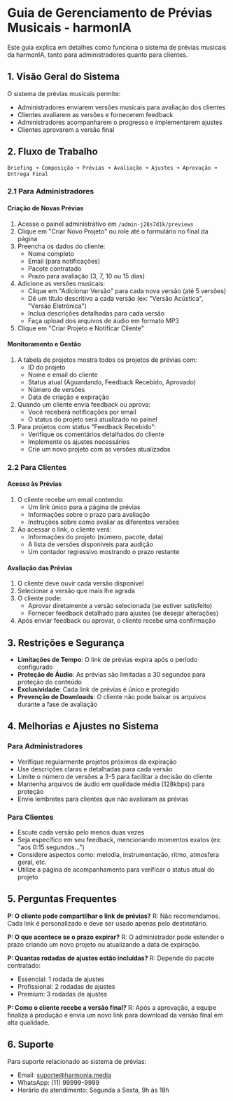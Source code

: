 
# Guia de Gerenciamento de Prévias Musicais - harmonIA

Este guia explica em detalhes como funciona o sistema de prévias musicais da harmonIA, tanto para administradores quanto para clientes.

## 1. Visão Geral do Sistema

O sistema de prévias musicais permite:
- Administradores enviarem versões musicais para avaliação dos clientes
- Clientes avaliarem as versões e fornecerem feedback
- Administradores acompanharem o progresso e implementarem ajustes
- Clientes aprovarem a versão final

## 2. Fluxo de Trabalho

```
Briefing ➜ Composição ➜ Prévias ➜ Avaliação ➜ Ajustes ➜ Aprovação ➜ Entrega Final
```

### 2.1 Para Administradores

#### Criação de Novas Prévias
1. Acesse o painel administrativo em `/admin-j28s7d1k/previews`
2. Clique em "Criar Novo Projeto" ou role até o formulário no final da página
3. Preencha os dados do cliente:
   - Nome completo
   - Email (para notificações)
   - Pacote contratado
   - Prazo para avaliação (3, 7, 10 ou 15 dias)
4. Adicione as versões musicais:
   - Clique em "Adicionar Versão" para cada nova versão (até 5 versões)
   - Dê um título descritivo a cada versão (ex: "Versão Acústica", "Versão Eletrônica")
   - Inclua descrições detalhadas para cada versão
   - Faça upload dos arquivos de áudio em formato MP3
5. Clique em "Criar Projeto e Notificar Cliente"

#### Monitoramento e Gestão
1. A tabela de projetos mostra todos os projetos de prévias com:
   - ID do projeto
   - Nome e email do cliente
   - Status atual (Aguardando, Feedback Recebido, Aprovado)
   - Número de versões
   - Data de criação e expiração
2. Quando um cliente envia feedback ou aprova:
   - Você receberá notificações por email
   - O status do projeto será atualizado no painel
3. Para projetos com status "Feedback Recebido":
   - Verifique os comentários detalhados do cliente
   - Implemente os ajustes necessários
   - Crie um novo projeto com as versões atualizadas

### 2.2 Para Clientes

#### Acesso às Prévias
1. O cliente recebe um email contendo:
   - Um link único para a página de prévias
   - Informações sobre o prazo para avaliação
   - Instruções sobre como avaliar as diferentes versões
2. Ao acessar o link, o cliente verá:
   - Informações do projeto (número, pacote, data)
   - A lista de versões disponíveis para audição
   - Um contador regressivo mostrando o prazo restante

#### Avaliação das Prévias
1. O cliente deve ouvir cada versão disponível
2. Selecionar a versão que mais lhe agrada
3. O cliente pode:
   - Aprovar diretamente a versão selecionada (se estiver satisfeito)
   - Fornecer feedback detalhado para ajustes (se desejar alterações)
4. Após enviar feedback ou aprovar, o cliente recebe uma confirmação

## 3. Restrições e Segurança

- **Limitações de Tempo**: O link de prévias expira após o período configurado
- **Proteção de Áudio**: As prévias são limitadas a 30 segundos para proteção do conteúdo
- **Exclusividade**: Cada link de prévias é único e protegido
- **Prevenção de Downloads**: O cliente não pode baixar os arquivos durante a fase de avaliação

## 4. Melhorias e Ajustes no Sistema

### Para Administradores
- Verifique regularmente projetos próximos da expiração
- Use descrições claras e detalhadas para cada versão
- Limite o número de versões a 3-5 para facilitar a decisão do cliente
- Mantenha arquivos de áudio em qualidade média (128kbps) para proteção
- Envie lembretes para clientes que não avaliaram as prévias

### Para Clientes
- Escute cada versão pelo menos duas vezes
- Seja específico em seu feedback, mencionando momentos exatos (ex: "aos 0:15 segundos...")
- Considere aspectos como: melodia, instrumentação, ritmo, atmosfera geral, etc.
- Utilize a página de acompanhamento para verificar o status atual do projeto

## 5. Perguntas Frequentes

**P: O cliente pode compartilhar o link de prévias?**
R: Não recomendamos. Cada link é personalizado e deve ser usado apenas pelo destinatário.

**P: O que acontece se o prazo expirar?**
R: O administrador pode estender o prazo criando um novo projeto ou atualizando a data de expiração.

**P: Quantas rodadas de ajustes estão incluídas?**
R: Depende do pacote contratado:
- Essencial: 1 rodada de ajustes
- Profissional: 2 rodadas de ajustes
- Premium: 3 rodadas de ajustes

**P: Como o cliente recebe a versão final?**
R: Após a aprovação, a equipe finaliza a produção e envia um novo link para download da versão final em alta qualidade.

## 6. Suporte

Para suporte relacionado ao sistema de prévias:
- Email: suporte@harmonia.media
- WhatsApp: (11) 99999-9999
- Horário de atendimento: Segunda a Sexta, 9h às 18h
